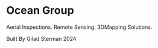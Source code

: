 # Ocean Group 

Aerial Inspections.
Remote Sensing.
3DMapping Solutions.

Built By Gilad Sterman 2024

